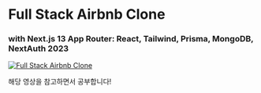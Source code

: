 # Full Stack Airbnb Clone

### with Next.js 13 App Router: React, Tailwind, Prisma, MongoDB, NextAuth 2023

[![Full Stack Airbnb Clone](http://img.youtube.com/vi/c_-b_isI4vg/0.jpg)](https://www.youtube.com/watch?v=c_-b_isI4vg)

해당 영상을 참고하면서 공부합니다!
